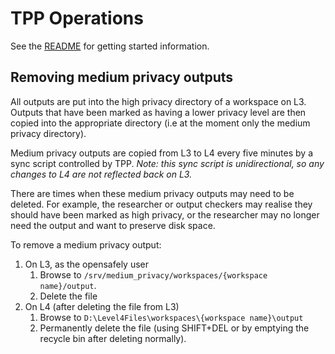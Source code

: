 # TPP Operations 

See the [README](./README.md) for getting started information.

## Removing medium privacy outputs
All outputs are put into the high privacy directory of a workspace on L3. Outputs that have been marked as having a lower privacy level are then copied into the appropriate directory (i.e at the moment only the medium privacy directory).

Medium privacy outputs are copied from L3 to L4 every five minutes by a sync script controlled by TPP. *Note: this sync script is unidirectional, so any changes to L4 are not reflected back on L3.*

There are times when these medium privacy outputs may need to be deleted. For example, the researcher or output checkers may realise they should have been marked as high privacy, or the researcher may no longer need the output and want to preserve disk space.

To remove a medium privacy output:
1. On L3, as the opensafely user
    1. Browse to `/srv/medium_privacy/workspaces/{workspace name}/output`.
    2. Delete the file
2. On L4 (after deleting the file from L3)
    1. Browse to `D:\Level4Files\workspaces\{workspace name}\output`
    2. Permanently delete the file (using SHIFT+DEL or by emptying the recycle bin after deleting normally).

